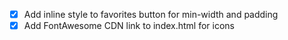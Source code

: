 - [x] Add inline style to favorites button for min-width and padding
- [x] Add FontAwesome CDN link to index.html for icons
